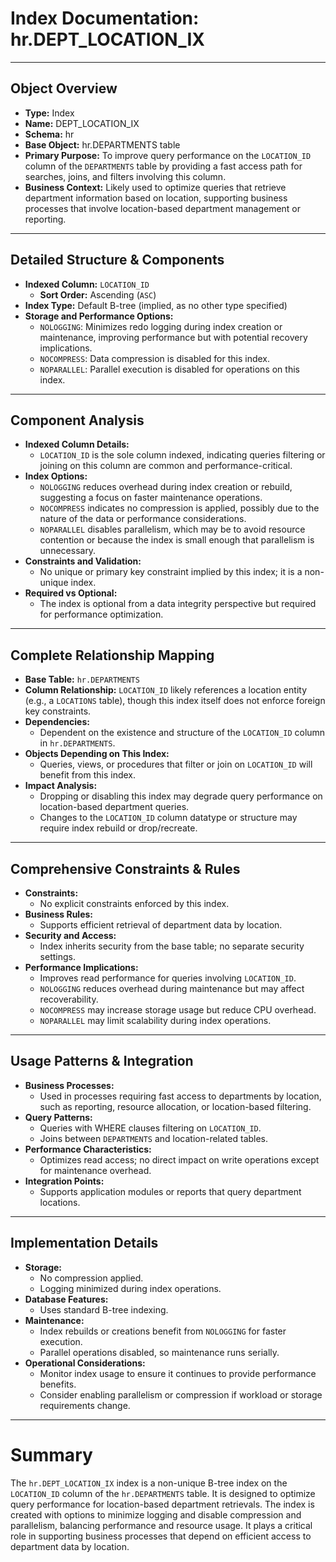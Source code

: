 # Index Documentation: hr.DEPT_LOCATION_IX

---

## Object Overview
- **Type:** Index
- **Name:** DEPT_LOCATION_IX
- **Schema:** hr
- **Base Object:** hr.DEPARTMENTS table
- **Primary Purpose:** To improve query performance on the `LOCATION_ID` column of the `DEPARTMENTS` table by providing a fast access path for searches, joins, and filters involving this column.
- **Business Context:** Likely used to optimize queries that retrieve department information based on location, supporting business processes that involve location-based department management or reporting.

---

## Detailed Structure & Components
- **Indexed Column:** `LOCATION_ID`
  - **Sort Order:** Ascending (`ASC`)
- **Index Type:** Default B-tree (implied, as no other type specified)
- **Storage and Performance Options:**
  - `NOLOGGING`: Minimizes redo logging during index creation or maintenance, improving performance but with potential recovery implications.
  - `NOCOMPRESS`: Data compression is disabled for this index.
  - `NOPARALLEL`: Parallel execution is disabled for operations on this index.

---

## Component Analysis
- **Indexed Column Details:**
  - `LOCATION_ID` is the sole column indexed, indicating queries filtering or joining on this column are common and performance-critical.
- **Index Options:**
  - `NOLOGGING` reduces overhead during index creation or rebuild, suggesting a focus on faster maintenance operations.
  - `NOCOMPRESS` indicates no compression is applied, possibly due to the nature of the data or performance considerations.
  - `NOPARALLEL` disables parallelism, which may be to avoid resource contention or because the index is small enough that parallelism is unnecessary.
- **Constraints and Validation:**
  - No unique or primary key constraint implied by this index; it is a non-unique index.
- **Required vs Optional:**
  - The index is optional from a data integrity perspective but required for performance optimization.

---

## Complete Relationship Mapping
- **Base Table:** `hr.DEPARTMENTS`
- **Column Relationship:** `LOCATION_ID` likely references a location entity (e.g., a `LOCATIONS` table), though this index itself does not enforce foreign key constraints.
- **Dependencies:**
  - Dependent on the existence and structure of the `LOCATION_ID` column in `hr.DEPARTMENTS`.
- **Objects Depending on This Index:**
  - Queries, views, or procedures that filter or join on `LOCATION_ID` will benefit from this index.
- **Impact Analysis:**
  - Dropping or disabling this index may degrade query performance on location-based department queries.
  - Changes to the `LOCATION_ID` column datatype or structure may require index rebuild or drop/recreate.

---

## Comprehensive Constraints & Rules
- **Constraints:**
  - No explicit constraints enforced by this index.
- **Business Rules:**
  - Supports efficient retrieval of department data by location.
- **Security and Access:**
  - Index inherits security from the base table; no separate security settings.
- **Performance Implications:**
  - Improves read performance for queries involving `LOCATION_ID`.
  - `NOLOGGING` reduces overhead during maintenance but may affect recoverability.
  - `NOCOMPRESS` may increase storage usage but reduce CPU overhead.
  - `NOPARALLEL` may limit scalability during index operations.

---

## Usage Patterns & Integration
- **Business Processes:**
  - Used in processes requiring fast access to departments by location, such as reporting, resource allocation, or location-based filtering.
- **Query Patterns:**
  - Queries with WHERE clauses filtering on `LOCATION_ID`.
  - Joins between `DEPARTMENTS` and location-related tables.
- **Performance Characteristics:**
  - Optimizes read access; no direct impact on write operations except for maintenance overhead.
- **Integration Points:**
  - Supports application modules or reports that query department locations.

---

## Implementation Details
- **Storage:**
  - No compression applied.
  - Logging minimized during index operations.
- **Database Features:**
  - Uses standard B-tree indexing.
- **Maintenance:**
  - Index rebuilds or creations benefit from `NOLOGGING` for faster execution.
  - Parallel operations disabled, so maintenance runs serially.
- **Operational Considerations:**
  - Monitor index usage to ensure it continues to provide performance benefits.
  - Consider enabling parallelism or compression if workload or storage requirements change.

---

# Summary
The `hr.DEPT_LOCATION_IX` index is a non-unique B-tree index on the `LOCATION_ID` column of the `hr.DEPARTMENTS` table. It is designed to optimize query performance for location-based department retrievals. The index is created with options to minimize logging and disable compression and parallelism, balancing performance and resource usage. It plays a critical role in supporting business processes that depend on efficient access to department data by location.